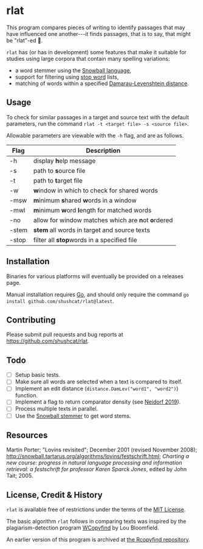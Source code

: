 # rlat

This program compares pieces of writing to identify passages that may have influenced one another---it finds passages, that is to say, that might be "rlat"-ed 🤦.

`rlat` has (or has in development) some features that make it suitable for studies using large corpora that contain many spelling variations:

- a word stemmer using the [Snowball language](https://snowballstem.org), 
- support for filtering using [stop word](https://en.wikipedia.org/wiki/Stop_words) lists, 
- matching of words within a specified [Damarau-Levenshtein distance](https://en.wikipedia.org/wiki/Damerau–Levenshtein_distance).

## Usage

To check for similar passages in a target and source text with the default parameters, run the command `rlat -t <target file> -s <source file>`.

Allowable parameters are viewable with the `-h` flag, and are as follows.

| Flag          | Description                                             | 
| --------      | --------                                                | 
| -h            | display **h**elp message                                | 
| -s <file>     | path to **s**ource file                                 | 
| -t <file>     | path to **t**arget file                                 | 
| -w            | **w**indow in which to check for shared words           | 
| -msw          | **m**inimum **s**hared **w**ords in a window            | 
| -mwl          | **m**inimum **w**ord **l**ength for matched words       | 
| -no           | allow for window matches which are **n**ot **o**rdered  | 
| -stem         | **stem** all words in target and source texts           | 
| -stop <file>  | filter all **stop**words in a specified file            | 

## Installation

Binaries for various platforms will eventually be provided on a releases page.

Manual installation requires [Go](https://golang.org), and should only require the command `go install github.com/shushcat/rlat@latest`.

## Contributing

Please submit pull requests and bug reports at https://github.com/shushcat/rlat.

## Todo

- [ ] Setup basic tests.
- [ ] Make sure all words are selected when a text is compared to itself.
- [ ] Implement an edit distance (`distance.DamLev("word1", "word2")`) function.
- [ ] Implement a flag to return comparator density (see [Neidorf 2019](https://www.nature.com/articles/s41562-019-0570-1)).
- [ ] Process multiple texts in parallel.
- [ ] Use the [Snowball stemmer](https://snowballstem.org/) to get word stems.

## Resources

Martin Porter; "Lovins revisited"; December 2001 (revised November 2008); http://snowball.tartarus.org/algorithms/lovins/festschrift.html; _Charting a new course: progress in natural language processing and information retrieval: a festschrift for professor Karen Sparck Jones_, edited by John Tait; 2005.

## License, Credit & History

`rlat` is available free of restrictions under the terms of the [MIT License](https://opensource.org/licenses/MIT).

The basic algorithm `rlat` follows in comparing texts was inspired by the plagiarism-detection program [WCopyfind](http://plagiarism.bloomfieldmedia.com/wordpress/software/wcopyfind/) by Lou Bloomfield.

An earlier version of this program is archived at [the Rcopyfind repository](https://github.com/shushcat/rcopyfind_prototype).

